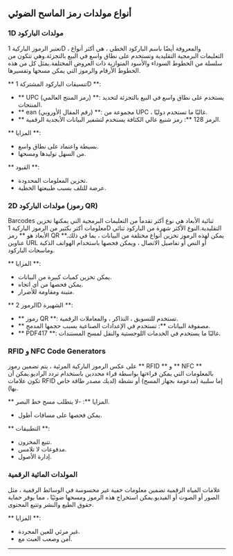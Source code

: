 ## أنواع مولدات رمز الماسح الضوئي

### 1D مولدات الباركود
تعتبر الرموز الباركية 1D ، والمعروفة أيضًا باسم الباركود الخطي ، هي أكثر أنواع التعليمات البرمجية التقليدية وتستخدم على نطاق واسع في البيع بالتجزئة.وهي تتكون من سلسلة من الخطوط السوداء والأسود المتوازية ذات العروض المختلفة.يمثل كل من هذه الخطوط الأرقام والرموز التي يمكن مسحها وتفسيرها.

** تنسيقات الباركود المشتركة 1D **:
- ** UPC (رمز المنتج العالمي) **: يستخدم على نطاق واسع في البيع بالتجزئة لتحديد المنتجات.
- ** ean (رقم المقال الأوروبي) **: مجموعة من UPC ، غالبًا ما تستخدم دوليًا.
- ** الرمز 128 **: رمز شنيع عالي الكثافة يستخدم لتشفير البيانات الأبجدية الرقمية.

** المزايا **:
- بسيطة واعتماد على نطاق واسع.
- من السهل توليدها ومسحها.

** القيود **:
- تخزين المعلومات المحدودة.
- عرضة للتلف بسبب طبيعتها الخطية.

### 2D مولدات الباركود (رموز QR)
Barcodes ثنائية الأبعاد هي نوع أكثر تقدماً من التعليمات البرمجية التي يمكنها تخزين معلومات أكثر بكثير من الرموز الباركية 1D التقليدية.النوع الأكثر شهرة من الباركود ثنائي الأبعاد هو ** رمز QR **.يمكن لهذه الرموز تخزين أنواع مختلفة من البيانات ، بما في ذلك عناوين URL أو النص أو تفاصيل الاتصال ، ويمكن فحصها باستخدام الهواتف الذكية وماسحات الباركود.

** المزايا **:
- يمكن تخزين كميات كبيرة من البيانات.
- يمكن فحصها من أي اتجاه.
- متينة ومقاومة للأضرار.

** الرموز 2D الشهيرة **:
- ** رموز QR **: تستخدم للتسويق ، التذاكر ، والمعاملات الرقمية.
- ** مصفوفة البيانات **: تستخدم في الإعدادات الصناعية بسبب حجمها المدمج.
- ** PDF417 **: غالبًا ما يستخدم في الخدمات اللوجستية والنقل لمسح المستندات.

### RFID و NFC Code Generators
على عكس الرموز الباركية المرئية ، يتم تضمين رموز ** RFID ** و ** NFC ** بالمعلومات التي يمكن قراءتها بواسطة قراء محددين باستخدام تردد الراديو.يمكن أن تكون علامات RFID إما سلبية (مدعومة بجهاز المسح) أو نشطة (لديك مصدر طاقة خاص بها).

** المزايا **:
-لا يتطلب مسح خط البصر.
- يمكن فحصها على مسافات أطول.

** التطبيقات **:
- تتبع المخزون.
- مدفوعات لا تلامس.
- إدارة الأصول.

### المولدات المائية الرقمية
علامات المياه الرقمية تضمين معلومات خفية غير محسوسة في الوسائط الرقمية ، مثل الصور أو الصوت أو الفيديو.يمكن استخراج هذه الرموز ومسحها ضوئيًا ، مما يوفر حماية حقوق الطبع والنشر وتتبع المحتوى.

** المزايا **:
- غير مرئي للعين المجردة.
- آمن وصعب العبث مع.

---